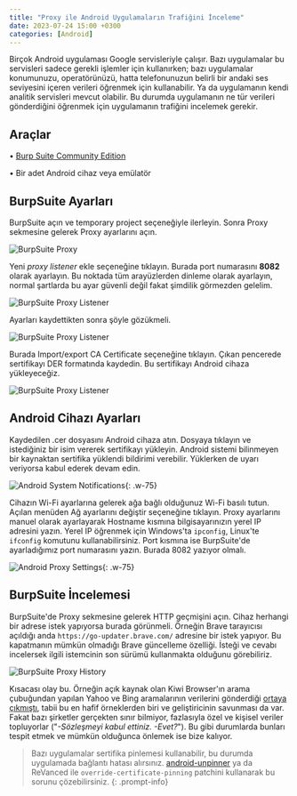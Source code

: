 ```yaml
---
title: "Proxy ile Android Uygulamaların Trafiğini İnceleme"
date: 2023-07-24 15:00 +0300
categories: [Android]
---
```


Birçok Android uygulaması Google servisleriyle çalışır. Bazı uygulamalar bu servisleri sadece gerekli işlemler için kullanırken; bazı uygulamalar konumunuzu, operatörünüzü, hatta telefonunuzun belirli bir andaki ses seviyesini içeren verileri öğrenmek için kullanabilir. Ya da uygulamanın kendi analitik servisleri mevcut olabilir. Bu durumda uygulamanın ne tür verileri gönderdiğini öğrenmek için uygulamanın trafiğini incelemek gerekir.

## Araçlar

• [Burp Suite Community Edition](https://portswigger.net/burp/communitydownload)

• Bir adet Android cihaz veya emülatör

## BurpSuite Ayarları

BurpSuite açın ve temporary project seçeneğiyle ilerleyin. Sonra Proxy sekmesine gelerek Proxy ayarlarını açın.

![BurpSuite Proxy](https://www.dropbox.com/scl/fi/jk7ilqkonvwad3ptd2xf2/BurpSuiteCommunity_m4TKXBaJim.png?rlkey=hv9mobes2geddpqvmnqtbsqo2&dl=1)

Yeni *proxy listener* ekle seçeneğine tıklayın. Burada port numarasını **8082** olarak ayarlayın. Bu noktada tüm arayüzlerden dinleme olarak ayarlayın, normal şartlarda bu ayar güvenli değil fakat şimdilik görmezden gelelim.

![BurpSuite Proxy Listener](https://www.dropbox.com/scl/fi/z29zp1btaoec4aa8tq53e/BurpSuiteCommunity_UOS0lA2OMY.png?rlkey=2mdlzdyo6fsewly7jnizqbdr2&dl=1)

Ayarları kaydettikten sonra şöyle gözükmeli.

![BurpSuite Proxy Listener](https://www.dropbox.com/scl/fi/788u04rejuf680nuyb61i/BurpSuiteCommunity_rxUn2VIH6u.png?rlkey=w7aiu6ml2zuatda0ix8rufg5m&dl=1)

Burada Import/export CA Certificate seçeneğine tıklayın. Çıkan pencerede sertifikayı DER formatında kaydedin. Bu sertifikayı Android cihaza yükleyeceğiz.

![BurpSuite Proxy Listener](https://www.dropbox.com/scl/fi/g0wrfn1n3wspaz2glenav/BurpSuiteCommunity_a4bHl1STpk.png?rlkey=w8dy97mtqktlztkmodjpx17t9&dl=1)

## Android Cihazı Ayarları

Kaydedilen .cer dosyasını Android cihaza atın. Dosyaya tıklayın ve istediğiniz bir isim vererek sertifikayı yükleyin. Android sistemi bilinmeyen bir kaynaktan sertifika yüklendi bildirimi verebilir. Yüklerken de uyarı veriyorsa kabul ederek devam edin. 


![Android System Notifications](https://www.dropbox.com/scl/fi/p5k8wxkfl2eppr1zjoru3/Screenshot_2023-07-24-14-52-57-890_com.android.settings.png?rlkey=g2q5qhssnwum0hmetet7zi3hh&dl=1){: .w-75}

Cihazın Wi-Fi ayarlarına gelerek ağa bağlı olduğunuz Wi-Fi basılı tutun. Açılan menüden Ağ ayarlarını değiştir seçeneğine tıklayın. Proxy ayarlarını manuel olarak ayarlayarak Hostname kısmına bilgisayarınızın yerel IP adresini yazın. Yerel IP öğrenmek için Windows'ta `ipconfig`, Linux'te `ifconfig` komutunu kullanabilirsiniz. Port kısmına ise BurpSuite'de ayarladığımız port numarasını yazın. Burada 8082 yazıyor olmalı.

![Android Proxy Settings](https://www.dropbox.com/scl/fi/rbwhladpssiy1izt47e15/IMG_20230724_144814.png?rlkey=jmqixd49fmppof1atnrzk26ef&dl=1){: .w-75}

## BurpSuite İncelemesi

BurpSuite'de Proxy sekmesine gelerek HTTP geçmişini açın. Cihaz herhangi bir adrese istek yapıyorsa burada görünmeli. Örneğin Brave tarayıcısı açıldığı anda `https://go-updater.brave.com/` adresine bir istek yapıyor. Bu kapatmanın mümkün olmadığı Brave güncelleme özelliği. İsteği ve cevabı incelersek ilgili istemcinin son sürümü kullanmakta olduğunu görebiliriz.

![BurpSuite Proxy History](https://www.dropbox.com/scl/fi/5ozgc19d4x4x35xuxg1kp/BurpSuiteCommunity_rXzvsOP6zu.png?rlkey=i487mrx0j4385j6bvwx0nzdwj&dl=1)

Kısacası olay bu. Örneğin açık kaynak olan Kiwi Browser'ın arama çubuğundan yapılan Yahoo ve Bing aramalarının verilerini gönderdiği [ortaya çıkmıştı](https://web.archive.org/web/20210605191305/https://github.com/kiwibrowser/src/issues/352), tabii bu en hafif örneklerden biri ve geliştiricinin savunması da var. Fakat bazı şirketler gerçekten sınır bilmiyor, fazlasıyla özel ve kişisel veriler topluyorlar ("*-Sözleşmeyi kabul ettiniz. -Evet?*"). Bu gibi durumlarda bunları tespit etmek ve mümkün olduğunca önlemek ise bize kalıyor.

> Bazı uygulamalar sertifika pinlemesi kullanabilir, bu durumda uygulamada bağlantı hatası alırsınız. [android-unpinner](https://github.com/mitmproxy/android-unpinner) ya da ReVanced ile `override-certificate-pinning` patchini kullanarak bu sorunu çözebilirsiniz.
{: .prompt-info}